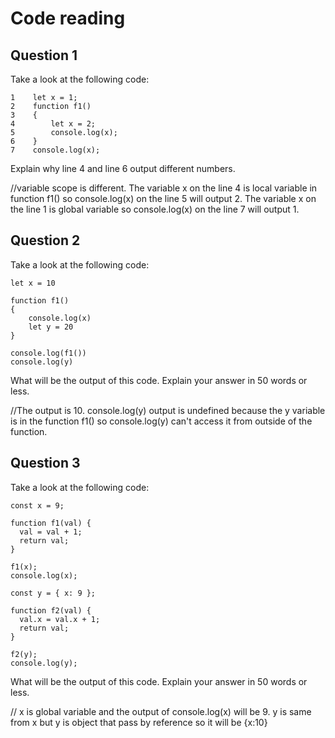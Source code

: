 # Code reading

## Question 1

Take a look at the following code:

```
1    let x = 1;
2    function f1()
3    {
4        let x = 2;
5        console.log(x);
6    }
7    console.log(x);
```

Explain why line 4 and line 6 output different numbers.

//variable scope is different. The variable x on the line 4 is local variable in function f1() so console.log(x) on the line 5 will output 2. The variable x on the line 1 is global variable so console.log(x) on the line 7 will output 1.

## Question 2

Take a look at the following code:

```
let x = 10

function f1()
{
    console.log(x)
    let y = 20
}

console.log(f1())
console.log(y)
```

What will be the output of this code. Explain your answer in 50 words or less.

//The output is 10. console.log(y) output is undefined because the y variable is in the function f1() so console.log(y) can't access it from outside of the function.

## Question 3

Take a look at the following code:

```
const x = 9;

function f1(val) {
  val = val + 1;
  return val;
}

f1(x);
console.log(x);

const y = { x: 9 };

function f2(val) {
  val.x = val.x + 1;
  return val;
}

f2(y);
console.log(y);
```

What will be the output of this code. Explain your answer in 50 words or less.

// x is global variable and the output of console.log(x) will be 9. y is same from x but y is object that pass by reference so it will be {x:10}





